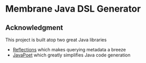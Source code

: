 # Membrane Java DSL Generator

## Acknowledgment

This project is built atop two great Java libraries

* [Reflections](https://github.com/ronmamo/reflections) which makes querying metadata a breeze
* [JavaPoet]() which greatly simplifies Java code generation
